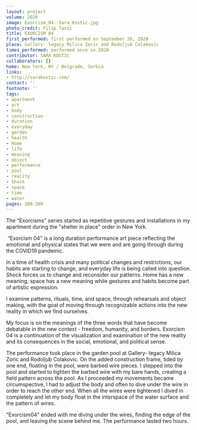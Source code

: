 ```yaml
---
layout: project
volume: 2020
image: Exorcism_04--Sara_Kostic.jpg
photo_credit: Filip Tasic
title: EXORCISM 04
first_performed: first performed on September 26, 2020
place: Gallery- legacy Milica Zoric and Rodoljub Colakovic
times_performed: performed once in 2020
contributor: SARA KOSTIC
collaborators: []
home: New York, NY / Belgrade, Serbia
links:
- http://sarakostic.com/
contact: ''
footnote: ''
tags:
- apartment
- art
- body
- construction
- duration
- everyday
- garden
- health
- Home
- life
- meaning
- object
- performance
- pool
- reality
- Shock
- space
- time
- water
pages: 208-209
---
```




The “Exorcisms” series started as repetitive gestures and installations in my apartment during the "shelter in place" order in New York.

 “Exorcism 04” is a long duration performance art piece reflecting the emotional and physical states that we were and are going through during the COVID19 pandemic.

 In a time of health crisis and many political changes and restrictions, our habits are starting to change, and everyday life is being called into question. Shock forces us to change and reconsider our patterns. Home has a new meaning, space has a new meaning while gestures and habits become part of artistic expression.

 I examine patterns, rituals, time, and space, through rehearsals and object making, with the goal of moving through recognizable actions into the new reality in which we find ourselves. 

My focus is on the meanings of the three words that have become debatable in the new context - freedom, humanity, and borders. Exorcism 04 is a continuation of the visualization and examination of the new reality and its consequences in the social, emotional, and political sense. 

The performance took place in the garden pool at Gallery- legacy Milica Zoric and Rodoljub Colakovic. On the added construction frame, tided by one end, floating in the pool, were barbed wire pieces. I stepped into the pool and started to tighten the barbed wire with my bare hands, creating a field pattern across the pool. As I proceeded my movements became circumspective, I had to adjust the body and often to dive under the wire in order to reach the other end. When all the wires were tightened I dived in completely and let my body float in the interspace of the water surface and the pattern of wires.

 “Exorcism04” ended with me diving under the wires, finding the edge of the pool, and leaving the scene behind me. The performance lasted two hours.
